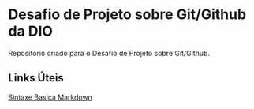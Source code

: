 # Desafio de Projeto sobre Git/Github da DIO 
Repositório criado para o Desafio de Projeto sobre Git/Github.

## Links Úteis
[Sintaxe Basica Markdown](https://www.markdownguide.org/basic-syntax/)
